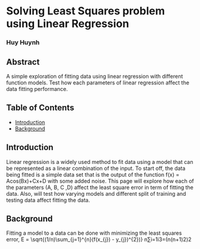# Solving Least Squares problem using Linear Regression
### Huy Huynh

## Abstract
A simple exploration of fitting data using linear regression with different function models. Test how each parameters of linear regression affect
the data fitting performance.

## Table of Contents
- [Introduction](#introduction)
- [Background](#background)

## Introduction
Linear regression is a widely used method to fit data using a model that can be represented as a linear combination of the input. To start off, the data being fitted is a simple data set that is the output of the function f(x) = Acos(Bx)+Cx+D with some added noise. This page will explore how each of the parameters (A, B, C ,D) affect the least square error in term of fitting the data. Also, will test how varying models and different split of training and testing data affect fitting the data.

## Background
Fitting a model to a data can be done with minimizing the least squares error, E = \sqrt{(1/n)\sum_{j=1}^{n}(f(x_{j}) - y_{j})^{2})}
n∑i=1i3=(n(n+1)2)2
